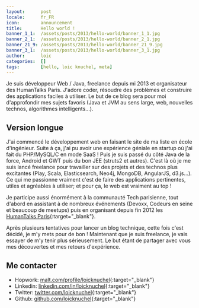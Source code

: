 ```yaml
---
layout:      post
locale:      fr_FR
icon:        announcement
title:       Hello world !
banner_1_1:  /assets/posts/2013/hello-world/banner_1_1.jpg
banner_2_1:  /assets/posts/2013/hello-world/banner_2_1.jpg
banner_21_9: /assets/posts/2013/hello-world/banner_21_9.jpg
banner_3_1:  /assets/posts/2013/hello-world/banner_3_1.jpg
author:      loic
categories:  []
tags:        [hello, loic knuchel, meta]
---
```


Je suis développeur Web / Java, freelance depuis mi 2013 et organisateur des HumanTalks Paris.
J'adore coder, résoudre des problèmes et construire des applications faciles à utiliser.
Le but de ce blog sera pour moi d'approfondir mes sujets favoris (Java et JVM au sens large, web, nouvelles technos, algorithmes intelligents...).

## Version longue

J'ai commencé le développement web en faisant le site de ma liste en école d'ingénieur.
Suite à ça, j'ai pu avoir une expérience géniale en startup où j'ai fait du PHP/MySQL/C en mode SaaS !
Puis je suis passé du côté Java de la force, Android et GWT puis du bon JEE (struts2 et autres).
C'est là où je me suis lancé freelance pour travailler sur des projets et des technos plus excitantes (Play, Scala, Elasticsearch, Neo4j, MongoDB, AngularJS, d3.js...).
Ce qui me passionne vraiment c'est de faire des applications pertinentes, utiles et agréables à utiliser; et pour ça, le web est vraiment au top !

Je participe aussi énormément à la communauté Tech parisienne, tout d'abord en assistant à de nombreux événements (Devoxx, Codeurs en seine et beaucoup de meetups)
puis en organisant depuis fin 2012 les [HumanTalks Paris](https://www.meetup.com/HumanTalks-Paris){:target="_blank"}.

Après plusieurs tentatives pour lancer un blog technique, cette fois c'est décidé, je m'y mets pour de bon !
Maintenant que je suis freelance, je vais essayer de m'y tenir plus sérieusement.
Le but étant de partager avec vous mes découvertes et mes retours d'expérience.

## Me contacter

- Hopwork: [malt.com/profile/loicknuchel](https://www.malt.com/profile/loicknuchel){:target="_blank"}
- Linkedin: [linkedin.com/in/loicknuchel](http://www.linkedin.com/in/loicknuchel){:target="_blank"}
- Twitter: [twitter.com/loicknuchel](https://twitter.com/loicknuchel){:target="_blank"}
- Github: [github.com/loicknuchel](https://github.com/loicknuchel){:target="_blank"}
